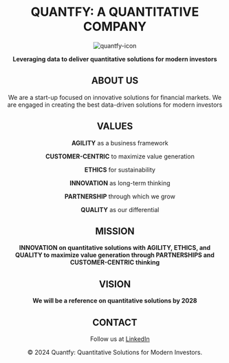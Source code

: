 <h1 align="center">
  <b>QUANTFY: A QUANTITATIVE COMPANY</b>
</h1>

<p align="center">
  <img src="https://github.com/quant-fy/.github/blob/main/statics/quantfy-icon.png" alt="quantfy-icon">
</p>

<p align="center">
  <b>Leveraging data to deliver quantitative solutions for modern investors</b>
</p>

<h2 align="center">
  <b>ABOUT US</b>
</h2>

<p align="center">
  We are a start-up focused on innovative solutions for financial markets. We are engaged in creating the best data-driven solutions for modern investors
</p>


<h2 align="center">
  <b>VALUES</b>
</h2>

<ul align="center">
    <p><strong>AGILITY</strong> as a business framework</p>
    <p><strong>CUSTOMER-CENTRIC</strong> to maximize value generation</p>
    <p><strong>ETHICS</strong> for sustainability</p>
    <p><strong>INNOVATION</strong> as long-term thinking</p>
    <p><strong>PARTNERSHIP</strong> through which we grow</p>
    <p><strong>QUALITY</strong> as our differential</p>
</ul>

<h2 align="center">
  <b>MISSION</b>
</h2>

<p align="center">
  <b>INNOVATION on quantitative solutions with AGILITY, ETHICS, and QUALITY to maximize value generation through PARTNERSHIPS and CUSTOMER-CENTRIC thinking</b>
</p>

<h2 align="center">
  <b>VISION</b>
</h2>

<p align="center">
  <b>We will be a reference on quantitative solutions by 2028</b>
</p>

<h2 align="center">
  <b>CONTACT</b>
</h2>

<ul align="center">
  Follow us at <a href="https://www.linkedin.com/company/quantfy-investments">LinkedIn</a>
</ul>

<p align="center">
  © 2024 Quantfy: Quantitative Solutions for Modern Investors.
</p>